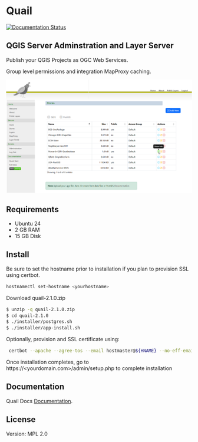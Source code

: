# Quail

[![Documentation Status](https://readthedocs.org/projects/quailserver/badge/?version=latest)](https://quail.docs.acugis.com/en/latest/?badge=latest)

## QGIS Server Adminstration and Layer Server 

Publish your QGIS Projects as OGC Web Services.  

Group level permissions and integration MapProxy caching.

![QuartzMap](docs/_static/quail-github.png)
   
## Requirements

- Ubuntu 24
- 2 GB RAM
- 15 GB Disk

## Install

Be sure to set the hostname prior to installation if you plan to provision SSL using certbot.

```bash
hostnamectl set-hostname <yourhostname>
```

Download quail-2.1.0.zip

```bash
$ unzip -q quail-2.1.0.zip
$ cd quail-2.1.0
$ ./installer/postgres.sh
$ ./installer/app-install.sh
```

Optionally, provision and SSL certificate using:

```bash
 certbot --apache --agree-tos --email hostmaster@${HNAME} --no-eff-email -d ${HNAME}
```

Once installation completes, go to https://<yourdomain.com>/admin/setup.php to complete installation
 
## Documentation

Quail Docs [Documentation](https://quail.docs.acugis.com).


## License
Version: MPL 2.0
